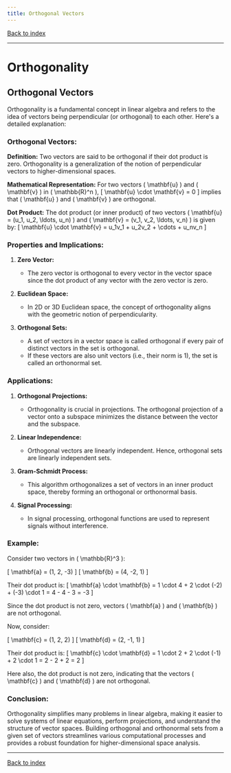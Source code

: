 ```yaml
---
title: Orthogonal Vectors
---
```


[Back to index](index.html)

---
# Orthogonality
## Orthogonal Vectors

Orthogonality is a fundamental concept in linear algebra and refers to the idea of vectors being perpendicular (or orthogonal) to each other. Here's a detailed explanation:

### Orthogonal Vectors:

**Definition:**
Two vectors are said to be orthogonal if their dot product is zero. Orthogonality is a generalization of the notion of perpendicular vectors to higher-dimensional spaces.

**Mathematical Representation:**
For two vectors \( \mathbf{u} \) and \( \mathbf{v} \) in \( \mathbb{R}^n \),
\[ \mathbf{u} \cdot \mathbf{v} = 0 \]
implies that \( \mathbf{u} \) and \( \mathbf{v} \) are orthogonal.

**Dot Product:**
The dot product (or inner product) of two vectors \( \mathbf{u} = (u_1, u_2, \ldots, u_n) \) and \( \mathbf{v} = (v_1, v_2, \ldots, v_n) \) is given by:
\[ \mathbf{u} \cdot \mathbf{v} = u_1v_1 + u_2v_2 + \cdots + u_nv_n \]

### Properties and Implications:

1. **Zero Vector:**
   - The zero vector is orthogonal to every vector in the vector space since the dot product of any vector with the zero vector is zero.

2. **Euclidean Space:**
   - In 2D or 3D Euclidean space, the concept of orthogonality aligns with the geometric notion of perpendicularity.

3. **Orthogonal Sets:**
   - A set of vectors in a vector space is called orthogonal if every pair of distinct vectors in the set is orthogonal.
   - If these vectors are also unit vectors (i.e., their norm is 1), the set is called an orthonormal set.

### Applications:

1. **Orthogonal Projections:**
   - Orthogonality is crucial in projections. The orthogonal projection of a vector onto a subspace minimizes the distance between the vector and the subspace.

2. **Linear Independence:**
   - Orthogonal vectors are linearly independent. Hence, orthogonal sets are linearly independent sets.

3. **Gram-Schmidt Process:**
   - This algorithm orthogonalizes a set of vectors in an inner product space, thereby forming an orthogonal or orthonormal basis.

4. **Signal Processing:**
   - In signal processing, orthogonal functions are used to represent signals without interference.

### Example:

Consider two vectors in \( \mathbb{R}^3 \):

\[ \mathbf{a} = (1, 2, -3) \]
\[ \mathbf{b} = (4, -2, 1) \]

Their dot product is:
\[ \mathbf{a} \cdot \mathbf{b} = 1 \cdot 4 + 2 \cdot (-2) + (-3) \cdot 1 = 4 - 4 - 3 = -3 \]

Since the dot product is not zero, vectors \( \mathbf{a} \) and \( \mathbf{b} \) are not orthogonal.

Now, consider:

\[ \mathbf{c} = (1, 2, 2) \]
\[ \mathbf{d} = (2, -1, 1) \]

Their dot product is:
\[ \mathbf{c} \cdot \mathbf{d} = 1 \cdot 2 + 2 \cdot (-1) + 2 \cdot 1 = 2 - 2 + 2 = 2 \]

Here also, the dot product is not zero, indicating that the vectors \( \mathbf{c} \) and \( \mathbf{d} \) are not orthogonal.

### Conclusion:

Orthogonality simplifies many problems in linear algebra, making it easier to solve systems of linear equations, perform projections, and understand the structure of vector spaces. Building orthogonal and orthonormal sets from a given set of vectors streamlines various computational processes and provides a robust foundation for higher-dimensional space analysis.

---
[Back to index](index.html)

